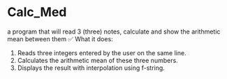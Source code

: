 # Calc_Med
a program that will read 3 (three) notes, calculate and show the arithmetic mean between them
✅ What it does:
1. Reads three integers entered by the user on the same line.
2. Calculates the arithmetic mean of these three numbers.
3. Displays the result with interpolation using f-string.
